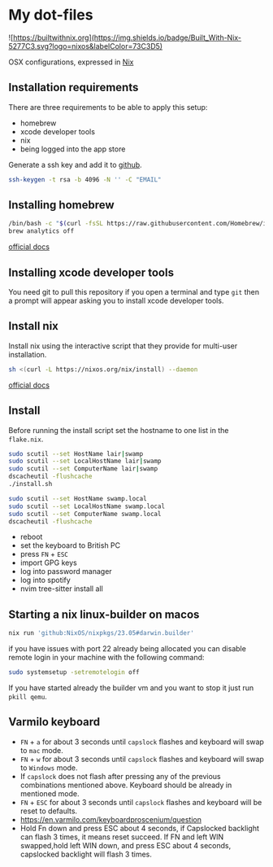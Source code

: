# My dot-files

![https://builtwithnix.org](https://img.shields.io/badge/Built_With-Nix-5277C3.svg?logo=nixos&labelColor=73C3D5)

OSX configurations, expressed in [Nix](https://nixos.org/nix)

## Installation requirements

There are three requirements to be able to apply this setup:

- homebrew
- xcode developer tools
- nix
- being logged into the app store

Generate a ssh key and add it to [github](https://docs.github.com/en/authentication/connecting-to-github-with-ssh/adding-a-new-ssh-key-to-your-github-account).

```bash
ssh-keygen -t rsa -b 4096 -N '' -C "EMAIL"
```

## Installing homebrew

```bash
/bin/bash -c "$(curl -fsSL https://raw.githubusercontent.com/Homebrew/install/HEAD/install.sh)"
brew analytics off
```

[official docs](https://brew.sh)

## Installing xcode developer tools

You need git to pull this repository if you open a terminal and type `git` then
a prompt will appear asking you to install xcode developer tools.

## Install nix

Install nix using the interactive script that they provide for multi-user
installation.

```bash
sh <(curl -L https://nixos.org/nix/install) --daemon
```

[official docs](https://nixos.org/download.html)

## Install

Before running the install script set the hostname to one list in the `flake.nix`.

```bash
sudo scutil --set HostName lair|swamp
sudo scutil --set LocalHostName lair|swamp
sudo scutil --set ComputerName lair|swamp
dscacheutil -flushcache
./install.sh

sudo scutil --set HostName swamp.local
sudo scutil --set LocalHostName swamp.local
sudo scutil --set ComputerName swamp.local
dscacheutil -flushcache
```

- reboot
- set the keyboard to British PC
- press `FN` + `ESC`
- import GPG keys
- log into password manager
- log into spotify
- nvim tree-sitter install all

## Starting a nix linux-builder on macos

```bash
nix run 'github:NixOS/nixpkgs/23.05#darwin.builder'
```

if you have issues with port 22 already being allocated you can disable
remote login in your machine with the following command:

```bash
sudo systemsetup -setremotelogin off
```

If you have started already the builder vm and you want to stop it just run
`pkill qemu`.

## Varmilo keyboard

- `FN` + `a` for about 3 seconds until `capslock` flashes and keyboard will swap to `mac` mode.
- `FN` + `w` for about 3 seconds until `capslock` flashes and keyboard will swap to `Windows` mode.
- If `capslock` does not flash after pressing any of the previous combinations mentioned above. Keyboard
  should be already in mentioned mode.
- `FN` + `ESC` for about 3 seconds until `capslock` flashes and keyboard will be reset to defaults.
- https://en.varmilo.com/keyboardproscenium/question
- Hold Fn down and press ESC about 4 seconds, if Capslocked backlight can flash 3 times, it means reset succeed. If FN and left WIN swapped,hold left WIN down, and press ESC about 4 seconds, capslocked backlight will flash 3 times.

<!-- Next steps: -->

<!-- - [x] remove yabai and restore magnet -->
<!-- - [x] all lua -->
<!-- - [ ] secrets into age -->
<!-- - [ ] refactor/modularise -->
<!-- - [ ] disable sip and switch yabai//magnet -->

<!-- TODO: -->

<!-- - [ ] emoji shortcut -->
<!-- - [ ] British pc is not in keyboard lists by defaults -->
<!-- - [ ] keyboards do not appear in top bar -->
<!-- - [ ] Bluetooth do not appear in the top bar -->
<!-- - [ ] system preferences in the docker -->
<!-- - [ ] battery percentage are not in the top bar -->
<!-- - [ ] waka apy key is not populated automatically -->
<!-- - [ ] touch zsh_local -->
<!-- - [ ] kubctl zsh completions -->
<!-- - [ ] compe and lsp trouble -->
<!-- - [ ] lua language server -->
<!-- - [ ] hadolint -->
<!-- - [ ] kubernetes YAML schemas investigate -->
<!-- - [ ] firefox vimium and firefox profiles -->
<!-- - [ ] review unverified -->
<!-- - [ ] review all alias -->
<!-- - [ ] youtube dl -->
<!-- - [ ] vim-vsnip installation and bring nice snippets -->
<!-- - [ ] review all maps MAKE A TODO and LIST THEM SOME WHERE PRINTABLE -->
<!-- - [ ] hadolint somewhere (pre-commit docker?) -->
<!-- - [ ] keyboard language? enable and uk? things about other defaults -->
<!-- - [ ] review all vim plugins -->
<!-- - [ ] review all confs with alvivi's and tidy owns -->
<!-- - [ ] hacer list y tal mas fugitive and co -->
<!-- - [ ] key rotation -->

<!-- Si hay problema con lost sitter parsers rm -rf cd ~/.local/share/site -->

<!-- TODO lua -->
<!-- https://vonheikemen.github.io/devlog/tools/configuring-neovim-using-lua/ -->
<!-- - [x] git.vim -->
<!-- - [x] init-lua.vim -->
<!-- - [x] init.lua (review) -->
<!-- - [x] lsp.nix -->
<!-- - [x] sets.vim -->
<!-- - [x] terminal.vim -->
<!-- - [x] lspkind.vim -->
<!-- - [x] telescope.vim -->
<!-- - [x] theme.vim -->
<!-- - [x] review buff delete -->
<!-- - [ ] lualine.vim REVIEW -->
<!-- - [ ] mappings.lua -->
<!-- - [ ] projections.vim REVIEW move to -->
<!-- - [ ] rename file -->
<!-- - [ ] cmp, lsp config and lsptrouble review -->

<!-- TODO include the config file in .ssh/ copied from 1password developer settings -->
<!-- killall ssh-agent; eval `ssh-agent` -->

<!-- ## 1password -->

<!-- https://developer.1password.com/docs/cli/shell-plugins/github/ -->

<!-- - eval $(op signin) -->
<!-- - eval $(op signin --account my) -->
<!-- - eval $(op signin --account my.1password.com) -->
<!-- - https://1password.community/discussion/127950/v2-client-unable-to-connect-to-desktop-app -->
<!-- - https://developer.1password.com/docs/cli/get-started/?utm_source=google&utm_medium=cpc&utm_campaign=18646033576&utm_content=&utm_term=&gclid=CjwKCAjw__ihBhADEiwAXEazJkRCGq2GSVzS61dBrVpuQnbHFfWB0YKFWa8epb8LqdCRbmhRuCdkGxoCG_IQAvD_BwE&gclsrc=aw.ds -->
<!-- - https://github.com/NixOS/nixpkgs/issues/222991 -->
